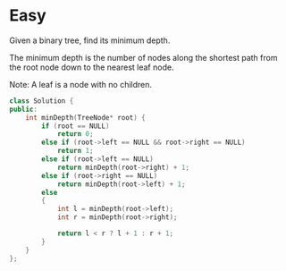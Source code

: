 # Easy

Given a binary tree, find its minimum depth.

The minimum depth is the number of nodes along the shortest path from the root node down to the nearest leaf node.

Note: A leaf is a node with no children.

```cpp
class Solution {
public:
    int minDepth(TreeNode* root) {
        if (root == NULL)
            return 0;
        else if (root->left == NULL && root->right == NULL)
            return 1;
        else if (root->left == NULL)
            return minDepth(root->right) + 1;
        else if (root->right == NULL)
            return minDepth(root->left) + 1;
        else
        {
            int l = minDepth(root->left);
            int r = minDepth(root->right);

            return l < r ? l + 1 : r + 1;
        }
    }
};
```
